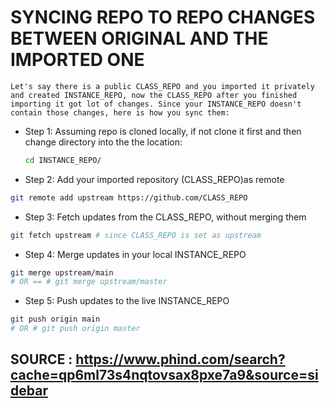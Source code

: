 # SYNCING REPO TO REPO CHANGES BETWEEN ORIGINAL AND THE IMPORTED ONE

`Let's say there is a public CLASS_REPO and you imported it privately and created INSTANCE_REPO, now the CLASS_REPO after you finished importing it got lot of changes. Since your INSTANCE_REPO
doesn't contain those changes, here is how you sync them:`

- Step 1: Assuming repo is cloned locally, if not clone it first and then change directory into the the location:
  ```bash
  cd INSTANCE_REPO/
  ```
- Step 2: Add your imported repository (CLASS_REPO)as remote
```bash
git remote add upstream https://github.com/CLASS_REPO
```
- Step 3: Fetch updates from the CLASS_REPO, without merging them
```bash
git fetch upstream # since CLASS_REPO is set as upstream
```

- Step 4: Merge updates in your local INSTANCE_REPO
```bash
git merge upstream/main
# OR == # git merge upstream/master
```

- Step 5: Push updates to the live INSTANCE_REPO
```bash
git push origin main
# OR # git push origin master

```

## SOURCE : https://www.phind.com/search?cache=qp6ml73s4nqtovsax8pxe7a9&source=sidebar
